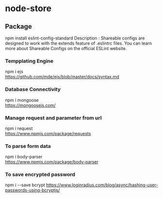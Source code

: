 # node-store

## Package
npm install eslint-config-standard
Description : Shareable configs are designed to work with the extends feature of .eslintrc files. You can learn more about Shareable Configs on the official ESLint website.

### Tempplating Engine 
  npm i ejs <br/>
  https://github.com/mde/ejs/blob/master/docs/syntax.md

###  Database Connectivity
  npm i mongoose <br/>
  https://mongoosejs.com/
  
### Manage request and parameter from url 
  npm i request <br/>
   https://www.npmjs.com/package/requests


### To parse form data
  npm i body-parser <br/>
  https://www.npmjs.com/package/body-parser
  
 ### To save encrypted password
  npm i --save bcrypt
  https://www.loginradius.com/blog/async/hashing-user-passwords-using-bcryptjs/



